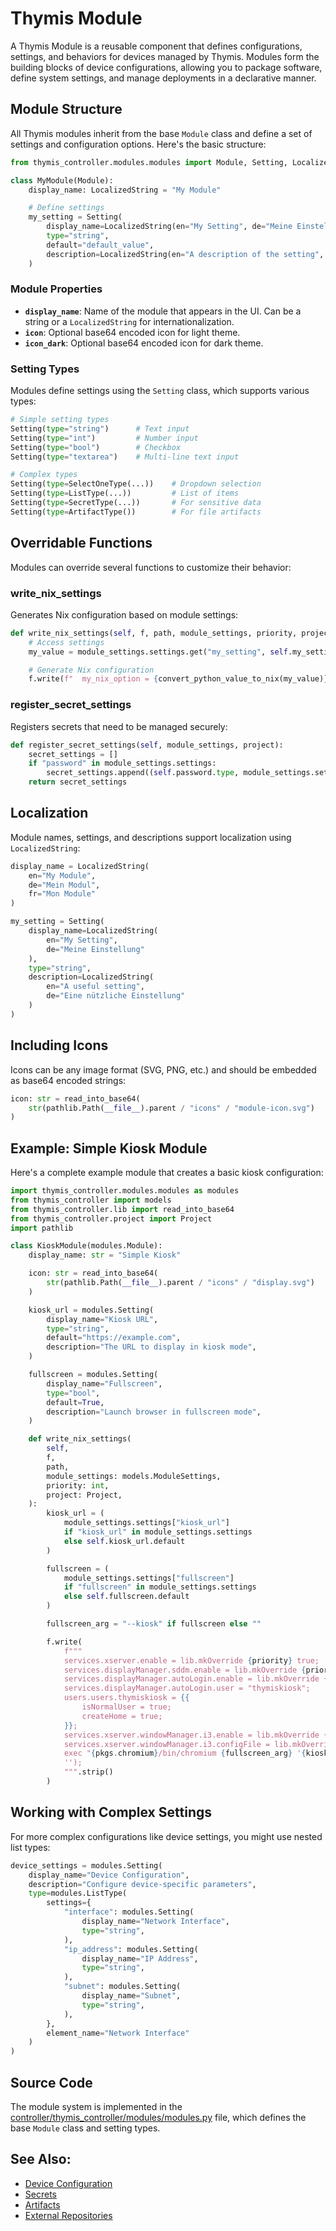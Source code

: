 # Thymis Module

A Thymis Module is a reusable component that defines configurations, settings, and behaviors for devices managed by Thymis. Modules form the building blocks of device configurations, allowing you to package software, define system settings, and manage deployments in a declarative manner.

## Module Structure

All Thymis modules inherit from the base `Module` class and define a set of settings and configuration options. Here's the basic structure:

```python
from thymis_controller.modules.modules import Module, Setting, LocalizedString

class MyModule(Module):
    display_name: LocalizedString = "My Module"

    # Define settings
    my_setting = Setting(
        display_name=LocalizedString(en="My Setting", de="Meine Einstellung"),
        type="string",
        default="default_value",
        description=LocalizedString(en="A description of the setting", de="Eine Beschreibung der Einstellung"),
    )
```

### Module Properties

- **`display_name`**: Name of the module that appears in the UI. Can be a string or a `LocalizedString` for internationalization.
- **`icon`**: Optional base64 encoded icon for light theme.
- **`icon_dark`**: Optional base64 encoded icon for dark theme.

### Setting Types

Modules define settings using the `Setting` class, which supports various types:

```python
# Simple setting types
Setting(type="string")      # Text input
Setting(type="int")         # Number input
Setting(type="bool")        # Checkbox
Setting(type="textarea")    # Multi-line text input

# Complex types
Setting(type=SelectOneType(...))    # Dropdown selection
Setting(type=ListType(...))         # List of items
Setting(type=SecretType(...))       # For sensitive data
Setting(type=ArtifactType())        # For file artifacts
```

## Overridable Functions

Modules can override several functions to customize their behavior:

### write_nix_settings

Generates Nix configuration based on module settings:

```python
def write_nix_settings(self, f, path, module_settings, priority, project):
    # Access settings
    my_value = module_settings.settings.get("my_setting", self.my_setting.default)

    # Generate Nix configuration
    f.write(f"  my_nix_option = {convert_python_value_to_nix(my_value)};")
```

### register_secret_settings

Registers secrets that need to be managed securely:

```python
def register_secret_settings(self, module_settings, project):
    secret_settings = []
    if "password" in module_settings.settings:
        secret_settings.append((self.password.type, module_settings.settings["password"]))
    return secret_settings
```

## Localization

Module names, settings, and descriptions support localization using `LocalizedString`:

```python
display_name = LocalizedString(
    en="My Module",
    de="Mein Modul",
    fr="Mon Module"
)

my_setting = Setting(
    display_name=LocalizedString(
        en="My Setting",
        de="Meine Einstellung"
    ),
    type="string",
    description=LocalizedString(
        en="A useful setting",
        de="Eine nützliche Einstellung"
    )
)
```

## Including Icons

Icons can be any image format (SVG, PNG, etc.) and should be embedded as base64 encoded strings:

```python
icon: str = read_into_base64(
    str(pathlib.Path(__file__).parent / "icons" / "module-icon.svg")
)
```

## Example: Simple Kiosk Module

Here's a complete example module that creates a basic kiosk configuration:

```python
import thymis_controller.modules.modules as modules
from thymis_controller import models
from thymis_controller.lib import read_into_base64
from thymis_controller.project import Project
import pathlib

class KioskModule(modules.Module):
    display_name: str = "Simple Kiosk"

    icon: str = read_into_base64(
        str(pathlib.Path(__file__).parent / "icons" / "display.svg")
    )

    kiosk_url = modules.Setting(
        display_name="Kiosk URL",
        type="string",
        default="https://example.com",
        description="The URL to display in kiosk mode",
    )

    fullscreen = modules.Setting(
        display_name="Fullscreen",
        type="bool",
        default=True,
        description="Launch browser in fullscreen mode",
    )

    def write_nix_settings(
        self,
        f,
        path,
        module_settings: models.ModuleSettings,
        priority: int,
        project: Project,
    ):
        kiosk_url = (
            module_settings.settings["kiosk_url"]
            if "kiosk_url" in module_settings.settings
            else self.kiosk_url.default
        )

        fullscreen = (
            module_settings.settings["fullscreen"]
            if "fullscreen" in module_settings.settings
            else self.fullscreen.default
        )

        fullscreen_arg = "--kiosk" if fullscreen else ""

        f.write(
            f"""
            services.xserver.enable = lib.mkOverride {priority} true;
            services.displayManager.sddm.enable = lib.mkOverride {priority} true;
            services.displayManager.autoLogin.enable = lib.mkOverride {priority} true;
            services.displayManager.autoLogin.user = "thymiskiosk";
            users.users.thymiskiosk = {{
                isNormalUser = true;
                createHome = true;
            }};
            services.xserver.windowManager.i3.enable = lib.mkOverride {priority} true;
            services.xserver.windowManager.i3.configFile = lib.mkOverride {priority} (pkgs.writeText "i3-config" ''
            exec "{pkgs.chromium}/bin/chromium {fullscreen_arg} '{kiosk_url}'"
            '');
            """.strip()
        )
```

## Working with Complex Settings

For more complex configurations like device settings, you might use nested list types:

```python
device_settings = modules.Setting(
    display_name="Device Configuration",
    description="Configure device-specific parameters",
    type=modules.ListType(
        settings={
            "interface": modules.Setting(
                display_name="Network Interface",
                type="string",
            ),
            "ip_address": modules.Setting(
                display_name="IP Address",
                type="string",
            ),
            "subnet": modules.Setting(
                display_name="Subnet",
                type="string",
            ),
        },
        element_name="Network Interface"
    )
)
```

## Source Code

The module system is implemented in the [controller/thymis_controller/modules/modules.py](https://github.com/Thymis-io/thymis/blob/master/controller/thymis_controller/modules/modules.py) file, which defines the base `Module` class and setting types.

## See Also:

- [Device Configuration](configuration.md)
- [Secrets](secrets.md)
- [Artifacts](artifacts.md)
- [External Repositories](../../external-projects/external-repositories.md)
